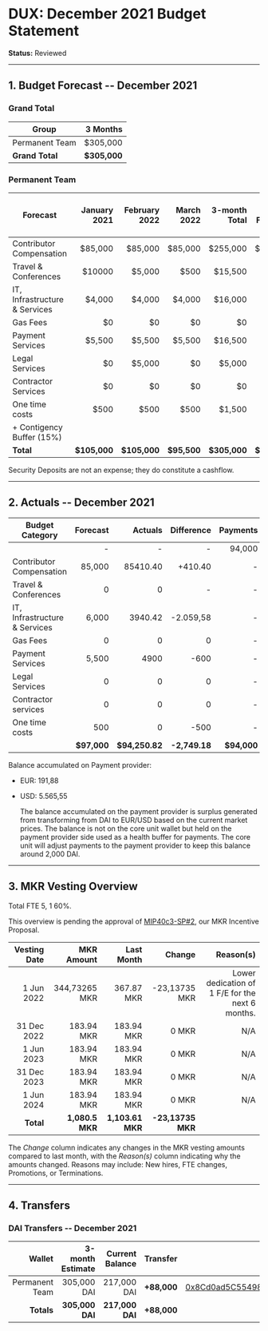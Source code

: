 # DUX: December 2021 Budget Statement

**Status:** Reviewed

---

## 1. Budget Forecast -- December 2021

### Grand Total

| Group           | 3 Months       |
|-----------------|---------------:|
| Permanent Team  |       $305,000  |
| **Grand Total** |   **$305,000** |

### Permanent Team

| Forecast                     | January 2021 | February 2022 | March 2022 | 3-month Total | MIP Budget Forecast/ CAP |
|------------------------------|----------:|----------:|------------:|--------------:|-------------:|
| Contributor Compensation             |   $85,000 |   $85,000 |     $85,000 |      $255,000 | $275,000 |
| Travel & Conferences             |      $10000 |     $5,000 |       $500 |         $15,500 |  $13,500 |
| IT, Infrastructure & Services             |      $4,000 |      $4,000 |        $4,000 |          $16,000 |  $27,000 |
| Gas Fees                     |      $0 |      $0 |       $0 |        $0 | $3,000 |
| Payment Services          |    $5,500 |     $5,500 |       $5,500 |       $16,500 | $20,000 | 
| Legal Services              |      $0  |      $5,000 |        $0 |          $5,000 | $16,000 | 
| Contractor Services            |      $0 |     $0 |       $0 |         $0 |  $45,000 |
| One time costs |                    $500 |     $500      |       $500     |     $1,500      | $21,000 |
| + Contigency Buffer (15%) | | | | | $61.075|
| **Total**                    |**$105,000**|**$105,000**|**$95,500**|  **$305,000**|   **$483,575** |  

Security Deposits are not an expense; they do constitute a cashflow.

---

## 2. Actuals -- December 2021


| Budget Category     | Forecast       | Actuals        | Difference      | Payments       |
| ------------------- | -------------: | -------------: | --------------: | -------------: |
|                     | -              | -              | -               | 94,000        |
| Contributor Compensation    | 85,000        | 85410.40      | +410.40       | -              |
| Travel & Conferences        | 0               | 0        | -            | -              |
| IT, Infrastructure & Services    | 6,000            | 3940.42        | -2.059,58             | -              |
| Gas Fees            | 0            | 0            | 0           | -              |
| Payment Services  | 5,500               | 4900           |  -600      | -              |
| Legal Services       | 0               | 0        | 0          | -              |
| Contractor services        | 0               | 0        | 0             | -              |
| One time costs            | 500               | 0        | -500         | -              |
|                     | **$97,000**    | **$94,250.82**    | **-2,749.18**      | **$94,000**    |

Balance accumulated on Payment provider:
- EUR: 191,88
- USD: 5.565,55

    The balance accumulated on the payment provider is surplus generated from transforming from DAI to EUR/USD based on the current market prices. The balance is not on the core unit wallet but held on the payment provider side used as a health buffer for payments. The core unit will adjust payments to the payment provider to keep this balance around 2,000 DAI. 

---

## 3. MKR Vesting Overview
Total FTE 5, 1 60%.

This overview is pending the approval of [MIP40c3-SP#2](), our MKR Incentive Proposal.
 
|  Vesting Date         |       MKR Amount | Last Month |        Change |      Reason(s) |
|----------------------:|-----------------:|-----------:|--------------:|---------------:|
|  1 Jun 2022          |       344,73265 MKR |     367.87 MKR |   -23,13735 MKR |      Lower dedication of 1 F/E for the next 6 months. |
|  31 Dec 2022          |       183.94 MKR |    183.94 MKR |   0 MKR |      N/A |
|  1 Jun 2023          |        183.94 MKR |     183.94 MKR |   0 MKR |      N/A |
|  31 Dec 2023          |       183.94 MKR |     183.94 MKR |   0 MKR |      N/A |
|  1 Jun 2024          |        183.94 MKR |     183.94 MKR |   0 MKR |      N/A |
|  **Total**            | **1,080.5 MKR** |  **1,103.61 MKR** | **-23,13735 MKR** |                |

The *Change* column indicates any changes in the MKR vesting amounts compared to last month, with the *Reason(s)* column indicating why the amounts changed. Reasons may include: New hires, FTE changes, Promotions, or Terminations.

---

## 4. Transfers

### DAI Transfers -- December 2021

|             Wallet | 3-month Estimate | Current Balance |         Transfer |                          Multi-sig Address |
|-------------------:|-----------------:|----------------:|-----------------:|-------------------------------------------:|
|     Permanent Team |      305,000 DAI |           217,000 DAI | **+88,000** | [0x8Cd0ad5C55498Aacb72b6689E1da5A284C69c0C7](https://gnosis-safe.io/app/#/safes/0x8Cd0ad5C55498Aacb72b6689E1da5A284C69c0C7/balances) |
|     **Totals**     |  **305,000 DAI** |       **217,000 DAI** | **+88,000** |                                            |
